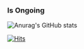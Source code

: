 ### Is Ongoing
![Anurag's GitHub stats](https://github-readme-stats.vercel.app/api?username=j2ong&show_icons=true&theme=radical)

[![Hits](https://hits.seeyoufarm.com/api/count/incr/badge.svg?url=https%3A%2F%2Fgithub.com%2Fwldldlsp%2Fhit-counter&count_bg=%23000000&title_bg=%23000000&icon=aiqfome.svg&icon_color=%23FFFFFF&title=%EB%B0%A9%EB%AC%B8%EC%9E%90&edge_flat=false)](https://hits.seeyoufarm.com)


<!--
[![Solved.ac
프로필](http://mazassumnida.wtf/api/mini/generate_badge?boj=wjd6254)](https://solved.ac/wjd6254)                                     백준 레벨 마크

[![Instagram](https://img.shields.io/badge/Instagram-E4405F?style=flat&logo=Instagram&logoColor=white&color=blueviolet)](https://www.instagram.com/_wjdgus/)    인스타 마크


<img align='right' src="http://mazassumnida.wtf/api/v2/generate_badge?boj=wjd6254">          //백준 엠뷸럼
-->
